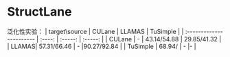 # StructLane

泛化性实验：
| target\source           | CULane   | LLAMAS    | TuSimple    |
| :----------------------- | :----: | :-----: | :-----: | 
| CULane | -  | 43.14/54.88   | 29.85/41.32 |
| LLAMAS| 57.31/66.46  | -  |90.27/92.84 |
| TuSimple | 68.94/  | -  |- |


